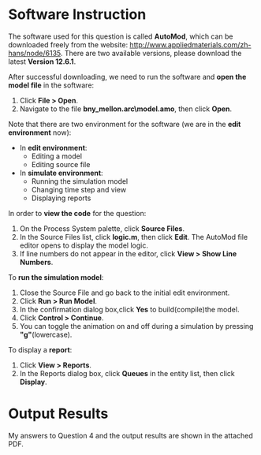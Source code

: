 # Software Instruction

The software used for this question is called **AutoMod**, which can be downloaded freely from the website: http://www.appliedmaterials.com/zh-hans/node/6135. There are two available versions, please download the latest **Version 12.6.1**.

After successful downloading, we need to run the software and **open the model file** in the software:
1. Click **File > Open**.
2. Navigate to the file **bny_mellon.arc\model.amo**, then click **Open**.

Note that there are two environment for the software (we are in the **edit environment** now):
* In **edit environment**:
  * Editing a model
  * Editing source file
* In **simulate environment**:
  * Running the simulation model
  * Changing time step and view
  * Displaying reports
  
In order to **view the code** for the question:
1. On the Process System palette, click **Source Files**.
2. In the Source Files list, click **logic.m**, then click **Edit**. The AutoMod file editor opens to display the model logic.
3. If line numbers do not appear in the editor, click **View > Show Line Numbers**.

To **run the simulation model**:
1. Close the Source File and go back to the initial edit environment.
2. Click **Run > Run Model**.
3. In the confirmation dialog box,click **Yes** to build(compile)the model.
4. Click **Control > Continue**.
5. You can toggle the animation on and off during a simulation by pressing **"g"**(lowercase).

To display a **report**:
1. Click **View > Reports**.
2. In the Reports dialog box, click **Queues** in the entity list, then click **Display**.

# Output Results
My answers to Question 4 and the output results are shown in the attached PDF.


